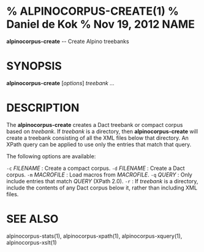 % ALPINOCORPUS-CREATE(1)
% Daniel de Kok
% Nov 19, 2012
NAME
====

**alpinocorpus-create** -- Create Alpino treebanks

SYNOPSIS
========

**alpinocorpus-create** [*options*] *treebank ...*

DESCRIPTION
===========

The **alpinocorpus-create** creates a Dact treebank or compact corpus based
on *treebank*. If *treebank* is a directory, then **alpinocorpus-create**
will create a treebank consisting of all the XML files below that directory.
An XPath query can be applied to use only the entries that match that query.

The following options are available:

`-c` *FILENAME*
:    Create a compact corpus.
`-d` *FILENAME*
:    Create a Dact corpus.
`-m` *MACROFILE*
:    Load macros from *MACROFILE*.
`-q` *QUERY*
:    Only include entries that match *QUERY* (XPath 2.0).
`-r`
:    If *treebank* is a directory, include the contents of any Dact corpus
     below it, rather than including XML files.

SEE ALSO
========

alpinocorpus-stats(1), alpinocorpus-xpath(1), alpinocorpus-xquery(1),
alpinocorpus-xslt(1)
